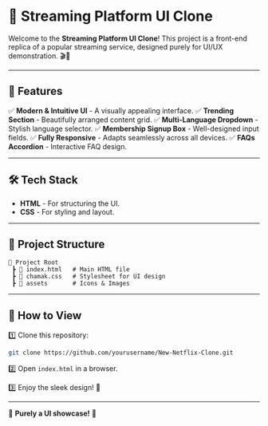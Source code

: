 # 🌟 Streaming Platform UI Clone

Welcome to the **Streaming Platform UI Clone**! This project is a front-end replica of a popular streaming service, designed purely for UI/UX demonstration. 🎬🍿

---

## 🚀 Features

✅ **Modern & Intuitive UI** - A visually appealing interface.
✅ **Trending Section** - Beautifully arranged content grid.
✅ **Multi-Language Dropdown** - Stylish language selector.
✅ **Membership Signup Box** - Well-designed input fields.
✅ **Fully Responsive** - Adapts seamlessly across all devices.
✅ **FAQs Accordion** - Interactive FAQ design.

---

## 🛠️ Tech Stack

- **HTML** - For structuring the UI.
- **CSS** - For styling and layout.

---

## 📂 Project Structure

```
📁 Project Root
 ┣ 📜 index.html   # Main HTML file
 ┣ 📜 chamak.css   # Stylesheet for UI design
 ┣ 📂 assets       # Icons & Images
```

---

## 🎯 How to View

1️⃣ Clone this repository:
```bash
git clone https://github.com/yourusername/New-Netflix-Clone.git
```

2️⃣ Open `index.html` in a browser.

3️⃣ Enjoy the sleek design! 🎥

---

🚀 **Purely a UI showcase!** 🚀

